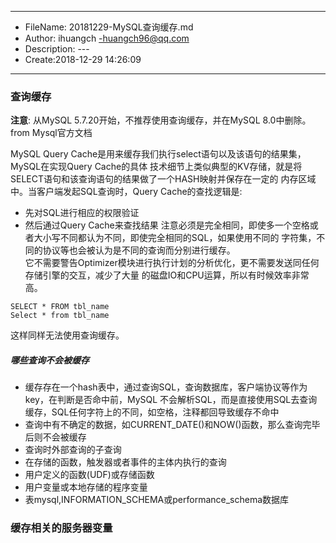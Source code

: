 ___
- FileName: 20181229-MySQL查询缓存.md
- Author: ihuangch -huangch96@qq.com
- Description: ---
- Create:2018-12-29 14:26:09
___

### 查询缓存
**注意**:
从MySQL 5.7.20开始，不推荐使用查询缓存，并在MySQL 8.0中删除。  
from Mysql官方文档  

MySQL Query Cache是用来缓存我们执行select语句以及该语句的结果集，MySQL在实现Query Cache的具体
技术细节上类似典型的KV存储，就是将SELECT语句和该查询语句的结果做了一个HASH映射并保存在一定的
内存区域中。当客户端发起SQL查询时，Query Cache的查找逻辑是:
- 先对SQL进行相应的权限验证
- 然后通过Query Cache来查找结果
注意必须是完全相同，即使多一个空格或者大小写不同都认为不同，即使完全相同的SQL，如果使用不同的
字符集，不同的协议等也会被认为是不同的查询而分别进行缓存。  
它不需要警告Optimizer模块进行执行计划的分析优化，更不需要发送同任何存储引擎的交互，减少了大量
的磁盘IO和CPU运算，所以有时候效率非常高。  
```mysql
SELECT * FROM tbl_name
Select * from tbl_name
```
这样同样无法使用查询缓存。
##### 哪些查询不会被缓存
- 缓存存在一个hash表中，通过查询SQL，查询数据库，客户端协议等作为key，在判断是否命中前，MySQL
不会解析SQL，而是直接使用SQL去查询缓存，SQL任何字符上的不同，如空格，注释都回导致缓存不命中
- 查询中有不确定的数据，如CURRENT_DATE()和NOW()函数，那么查询完毕后则不会被缓存
- 查询时外部查询的子查询
- 在存储的函数，触发器或者事件的主体内执行的查询
- 用户定义的函数(UDF)或存储函数
- 用户变量或本地存储的程序变量
- 表mysql,INFORMATION_SCHEMA或performance_schema数据库


### 缓存相关的服务器变量

